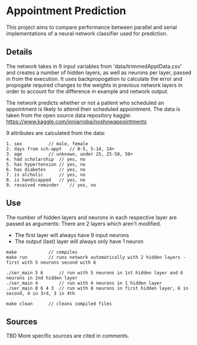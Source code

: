 # Appointment Prediction
This project aims to compare performance between parallel and serial implementations of a
neural network classifier used for prediction.

## Details
The network takes in 9 input variables from 'data/trimmedApptData.csv' and creates
a number of hidden layers, as well as neurons per layer, passed in from the execution.
It uses backpropogation to calculate the error and propogate required changes to the 
weights in previous network layers in order to account for the difference in example and
network output. 

The network predicts whether or not a patient who scheduled an appointment is likely
to attend their scheduled appointment. The data is taken from the open source data 
repository kaggle:
https://www.kaggle.com/joniarroba/noshowappointments

9 attributes are calculated from the data:
```
1. sex			// male, female
2. days from sch-appt	// 0-5, 5-14, 14+
3. age			// unknown, under 25, 25-50, 50+
4. had scholarship	// yes, no
5. has hypertension	// yes, no
6. has diabetes		// yes, no
7. is alcholic		// yes, no
8. is handicapped	// yes, no
9. received reminder	// yes, no
```

## Use
The number of hidden layers and neurons in each respective layer are passed as arguments:
There are 2 layers which aren't modified. 
- The first layer will always have 9 input neurons
- The output (last) layer will always only have 1 neuron

```
make			// compiles
make run		// runs network automatically with 2 hidden layers - first with 5 neurons second with 6

./ser_main 5 6		// run with 5 neurons in 1st hidden layer and 6 neurons in 2nd hidden layer
./ser_main 4		// run with 4 neurons in 1 hidden layer
./ser_main 8 6 4 3	// run with 8 neurons in first hidden layer, 6 in second, 4 in 3rd, 3 in 4th

make clean		// cleans compiled files
```
## Sources
TBD
More specific sources are cited in comments.

